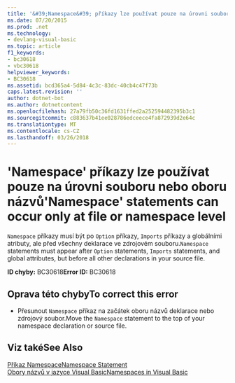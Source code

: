 ```yaml
---
title: '&#39;Namespace&#39; příkazy lze používat pouze na úrovni souboru nebo oboru názvů'
ms.date: 07/20/2015
ms.prod: .net
ms.technology:
- devlang-visual-basic
ms.topic: article
f1_keywords:
- bc30618
- vbc30618
helpviewer_keywords:
- BC30618
ms.assetid: bcd365a4-5d84-4c3c-83dc-40cb4c47f73b
caps.latest.revision: ''
author: dotnet-bot
ms.author: dotnetcontent
ms.openlocfilehash: 27a79fb50c36fd1631ffed2a252594482395b3c1
ms.sourcegitcommit: c883637b41ee028786edceece4fa872939d2e64c
ms.translationtype: MT
ms.contentlocale: cs-CZ
ms.lasthandoff: 03/26/2018
---
```

# <a name="39namespace39-statements-can-occur-only-at-file-or-namespace-level"></a><span data-ttu-id="cc0e1-102">&#39;Namespace&#39; příkazy lze používat pouze na úrovni souboru nebo oboru názvů</span><span class="sxs-lookup"><span data-stu-id="cc0e1-102">&#39;Namespace&#39; statements can occur only at file or namespace level</span></span>
<span data-ttu-id="cc0e1-103">`Namespace` příkazy musí být po `Option` příkazy, `Imports` příkazy a globálními atributy, ale před všechny deklarace ve zdrojovém souboru.</span><span class="sxs-lookup"><span data-stu-id="cc0e1-103">`Namespace` statements must appear after `Option` statements, `Imports` statements, and global attributes, but before all other declarations in your source file.</span></span>  
  
 <span data-ttu-id="cc0e1-104">**ID chyby:** BC30618</span><span class="sxs-lookup"><span data-stu-id="cc0e1-104">**Error ID:** BC30618</span></span>  
  
## <a name="to-correct-this-error"></a><span data-ttu-id="cc0e1-105">Oprava této chyby</span><span class="sxs-lookup"><span data-stu-id="cc0e1-105">To correct this error</span></span>  
  
-   <span data-ttu-id="cc0e1-106">Přesunout `Namespace` příkaz na začátek oboru názvů deklarace nebo zdrojový soubor.</span><span class="sxs-lookup"><span data-stu-id="cc0e1-106">Move the `Namespace` statement to the top of your namespace declaration or source file.</span></span>  
  
## <a name="see-also"></a><span data-ttu-id="cc0e1-107">Viz také</span><span class="sxs-lookup"><span data-stu-id="cc0e1-107">See Also</span></span>  
 [<span data-ttu-id="cc0e1-108">Příkaz Namespace</span><span class="sxs-lookup"><span data-stu-id="cc0e1-108">Namespace Statement</span></span>](../../visual-basic/language-reference/statements/namespace-statement.md)  
 [<span data-ttu-id="cc0e1-109">Obory názvů v jazyce Visual Basic</span><span class="sxs-lookup"><span data-stu-id="cc0e1-109">Namespaces in Visual Basic</span></span>](../../visual-basic/programming-guide/program-structure/namespaces.md)
